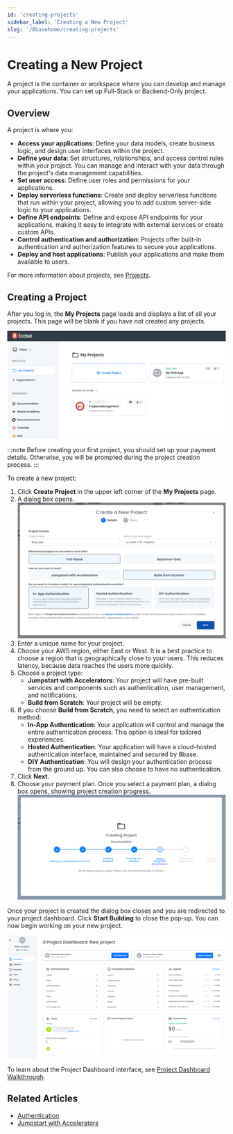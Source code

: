 ```yaml
---
id: 'creating-projects'
sidebar_label: 'Creating a New Project'
slug: '/8basehome/creating-projects'
---
```

# Creating a New Project

A project is the container or workspace where you can develop and manage your applications. You can set up Full-Stack or Backend-Only project. 

## Overview

A project is where you:

- **Access your applications**: Define your data models, create business logic, and design user interfaces within the project.
- **Define your data**: Set structures, relationships, and access control rules within your project. You can manage and interact with your data through the project's data management capabilities.
- **Set user access**: Define user roles and permissions for your applications.
- **Deploy serverless functions**: Create and deploy serverless functions that run within your project, allowing you to add custom server-side logic to your applications.
- **Define API endpoints**: Define and expose API endpoints for your applications, making it easy to integrate with external services or create custom APIs.
- **Control authentication and authorization**: Projects offer built-in authentication and authorization features to secure your applications.
- **Deploy and host applications**: Publish your applications and make them available to users.

For more information about projects, see [Projects](../../introduction/04-projects.md).

## Creating a Project 

After you log in, the **My Projects** page loads and displays a list of all your projects. This page will be blank if you have not  created any projects. 

![My Projects](./_images/projects-provisioning-projects-my-projects.png)

:::note
Before creating your first project, you should set up your payment details. Otherwise, you will be prompted during the project creation process.
:::

To create a new project:
1. Click **Create Project** in the upper left corner of the **My Projects** page.
2. A dialog box opens.
![Create new project dialog box](_images/ui-creating-projects-create-dialog.png)
3. Enter a unique name for your project.
4. Choose your AWS region, either East or West. It is a best practice to choose a region that is geographically close to your users. This reduces latency, because data reaches the users more quickly.
5. Choose a project type: 
    - **Jumpstart with Accelerators**: Your project will have pre-built services and components such as authentication, user management, and notifications. 
    - **Build from Scratch**: Your project will be empty.    
6. If you choose **Build from Scratch**, you need to select an authentication method:
    -  **In-App Authentication**: Your application will control and manage the entire authentication process. This option is ideal for tailored experiences.    
    -  **Hosted Authentication**: Your application will have a cloud-hosted authentication interface, maintained and secured by 8base.    
    -  **DIY Authentication**: You will design your authentication process from the ground up. You can also choose to have no authentication.
7. Click **Next**. 
8. Choose your payment plan. Once you select a payment plan, a dialog box opens, showing project creation progress.
![Project Creator](./_images/projects-provisioning-projects-project-creator.png)

Once your project is created the dialog box closes and you are redirected to your project dashboard. Click **Start Building** to close the pop-up. You can now begin working on your new project.

![Project Dashboard](./_images/projects-provisioning-projects-project-dashboard.png)

To learn about the Project Dashboard interface, see [Project Dashboard Walkthrough](projects-dashboard-walkthrough.md).

## Related Articles

- [Authentication](../../backend/8base-console-authentication.md)
- [Jumpstart with Accelerators](../../gettingstarted/jumpstart/jumpstart.md)